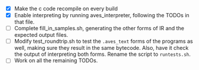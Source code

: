 - [x] Make the c code recompile on every build
- [x] Enable interpreting by running aves_interpreter, following the TODOs in that file.
- [ ] Complete fill_in_samples.sh, generating the other forms of IR and the expected output files.
- [ ] Modify test_roundtrip.sh to test the `.aves_text` forms of the programs as well, making sure they result in the same bytecode. Also, have it check the output of interpreting both forms. Rename the script to `runtests.sh`.
- [ ] Work on all the remaining TODOs.